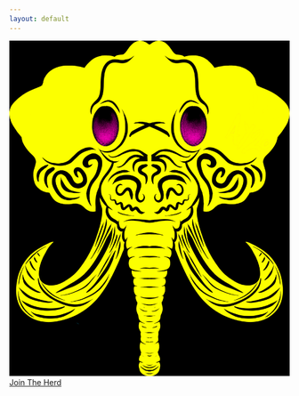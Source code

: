 ```yaml
---
layout: default
---
```


<script src="https://js.chargebee.com/v2/chargebee.js" data-cb-site="elephantcollective" ></script>

<div class="valign-wrapper full-vh">
  <div class="full-width center-align">
    <div>
      <img class="logo" src="/assets/images/logo.png"/>
    </div>
    <div>
      <a href="javascript:void(0)" data-cb-type="checkout" data-cb-plan-id="the-herd" class="btn waves-effect waves-light pink">
        Join The Herd
      </a>
    </div>
  </div>
</div>

